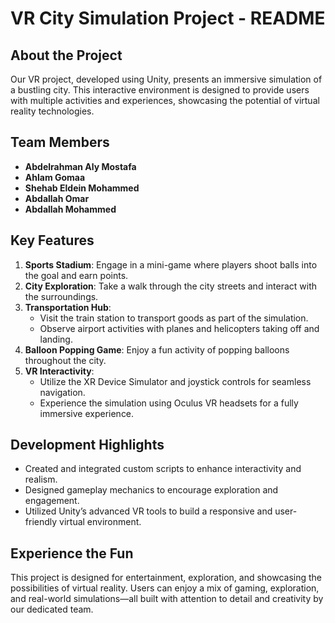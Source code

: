 # VR City Simulation Project - README

## About the Project

Our VR project, developed using Unity, presents an immersive simulation of a bustling city. This interactive environment is designed to provide users with multiple activities and experiences, showcasing the potential of virtual reality technologies.

## Team Members
- **Abdelrahman Aly Mostafa**
- **Ahlam Gomaa**
- **Shehab Eldein Mohammed**
- **Abdallah Omar**
- **Abdallah Mohammed**

## Key Features
1. **Sports Stadium**: Engage in a mini-game where players shoot balls into the goal and earn points.
2. **City Exploration**: Take a walk through the city streets and interact with the surroundings.
3. **Transportation Hub**:
   - Visit the train station to transport goods as part of the simulation.
   - Observe airport activities with planes and helicopters taking off and landing.
4. **Balloon Popping Game**: Enjoy a fun activity of popping balloons throughout the city.
5. **VR Interactivity**:
   - Utilize the XR Device Simulator and joystick controls for seamless navigation.
   - Experience the simulation using Oculus VR headsets for a fully immersive experience.

## Development Highlights
- Created and integrated custom scripts to enhance interactivity and realism.
- Designed gameplay mechanics to encourage exploration and engagement.
- Utilized Unity’s advanced VR tools to build a responsive and user-friendly virtual environment.

## Experience the Fun
This project is designed for entertainment, exploration, and showcasing the possibilities of virtual reality. Users can enjoy a mix of gaming, exploration, and real-world simulations—all built with attention to detail and creativity by our dedicated team.

